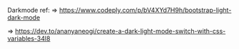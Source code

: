 Darkmode ref:
=> https://www.codeply.com/p/bV4XYd7H9h/bootstrap-light-dark-mode 

=> https://dev.to/ananyaneogi/create-a-dark-light-mode-switch-with-css-variables-34l8